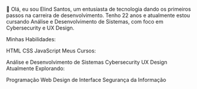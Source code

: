 👋 Olá, eu sou Elind Santos, um entusiasta de tecnologia dando os primeiros passos na carreira de desenvolvimento. Tenho 22 anos e atualmente estou cursando Análise e Desenvolvimento de Sistemas, com foco em Cybersecurity e UX Design.

Minhas Habilidades:

HTML
CSS
JavaScript
Meus Cursos:

Análise e Desenvolvimento de Sistemas
Cybersecurity
UX Design
Atualmente Explorando:

Programação Web
Design de Interface
Segurança da Informação
